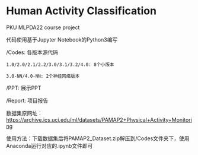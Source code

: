 # Human Activity Classification
PKU MLPDA22 course project

代码使用基于Jupyter Notebook的Python3编写

/Codes: 各版本源代码

	1.0/2.0/2.1/2.2/3.0/3.1/3.2/4.0: 8个小版本
	
	3.0-NN/4.0-NN: 2个神经网络版本
	
/PPT: 展示PPT

/Report: 项目报告

数据集原网址：https://archive.ics.uci.edu/ml/datasets/PAMAP2+Physical+Activity+Monitoring

使用方法：下载数据集后将PAMAP2_Dataset.zip解压到/Codes文件夹下，使用Anaconda运行对应的.ipynb文件即可
